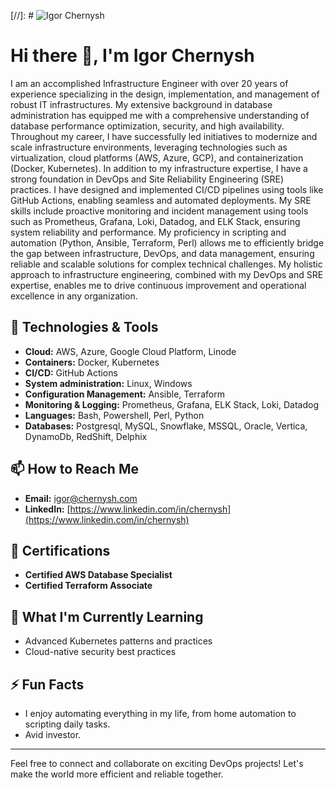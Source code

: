 [//]: # ![Igor Chernysh](https://github.com/igorchernysh)

# Hi there 👋, I'm Igor Chernysh

I am an accomplished Infrastructure Engineer with over 20 years of experience specializing in the design, implementation, and management of robust IT infrastructures. My extensive background in database administration has equipped me with a comprehensive understanding of database performance optimization, security, and high availability. Throughout my career, I have successfully led initiatives to modernize and scale infrastructure environments, leveraging technologies such as virtualization, cloud platforms (AWS, Azure, GCP), and containerization (Docker, Kubernetes). In addition to my infrastructure expertise, I have a strong foundation in DevOps and Site Reliability Engineering (SRE) practices. I have designed and implemented CI/CD pipelines using tools like GitHub Actions, enabling seamless and automated deployments. My SRE skills include proactive monitoring and incident management using tools such as Prometheus, Grafana, Loki, Datadog, and ELK Stack, ensuring system reliability and performance. My proficiency in scripting and automation (Python, Ansible, Terraform, Perl) allows me to efficiently bridge the gap between infrastructure, DevOps, and data management, ensuring reliable and scalable solutions for complex technical challenges. My holistic approach to infrastructure engineering, combined with my DevOps and SRE expertise, enables me to drive continuous improvement and operational excellence in any organization.

## 🔧 Technologies & Tools
- **Cloud:** AWS, Azure, Google Cloud Platform, Linode
- **Containers:** Docker, Kubernetes
- **CI/CD:** GitHub Actions
- **System administration:** Linux, Windows
- **Configuration Management:** Ansible, Terraform
- **Monitoring & Logging:** Prometheus, Grafana, ELK Stack, Loki, Datadog
- **Languages:** Bash, Powershell, Perl, Python
- **Databases:** Postgresql, MySQL, Snowflake, MSSQL, Oracle, Vertica, DynamoDb, RedShift, Delphix

## 📫 How to Reach Me
- **Email:** [igor@chernysh.com](mailto:igor@chernysh.com)
- **LinkedIn:** [https://www.linkedin.com/in/chernysh](https://www.linkedin.com/in/chernysh)

## 🏅 Certifications
- **Certified AWS Database Specialist**
- **Certified Terraform Associate**

## 🌱 What I'm Currently Learning
- Advanced Kubernetes patterns and practices
- Cloud-native security best practices

## ⚡ Fun Facts
- I enjoy automating everything in my life, from home automation to scripting daily tasks.
- Avid investor.

---

Feel free to connect and collaborate on exciting DevOps projects! Let's make the world more efficient and reliable together.
